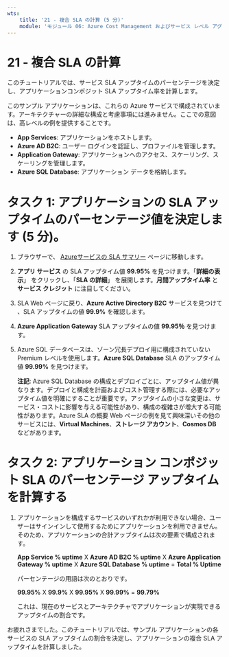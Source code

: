 ```yaml
---
wts:
    title: '21 - 複合 SLA の計算 (5 分)'
    module: 'モジュール 06: Azure Cost Management およびサービス レベル アグリーメントに関する説明'
---
```

# 21 - 複合 SLA の計算

このチュートリアルでは、サービス SLA アップタイムのパーセンテージを決定し、アプリケーションコンポジット SLA アップタイム率を計算します。

このサンプル アプリケーションは、これらの Azure サービスで構成されています。アーキテクチャーの詳細な構成と考慮事項には進みません。ここでの意図は、高レベルの例を提供することです。

+ **App Services**: アプリケーションをホストします。
+ **Azure AD B2C**: ユーザー ログインを認証し、プロファイルを管理します。
+ **Application Gateway**: アプリケーションへのアクセス、スケーリング、スケーリングを管理します。 
+ **Azure SQL Database**: アプリケーション データを格納します。 

# タスク 1: アプリケーションの SLA アップタイムのパーセンテージ値を決定します (5 分)。

1. ブラウザーで、 [Azureサービスの SLA サマリー](https://azure.microsoft.com/ja-jp/support/legal/sla/summary/) ページに移動します。

2. **アプリ サービス** の SLA アップタイム値 **99.95%** を見つけます。「**詳細の表示**」 をクリックし、「**SLA の詳細**」 を展開します。**月間アップタイム率** と **サービス クレジット** に注目してください。   

3. SLA Web ページに戻り、**Azure Active Directory B2C** サービスを見つけて 、SLA アップタイムの値 **99.9%** を確認します。    

4. **Azure Application Gateway** SLA アップタイムの値 **99.95％** を見つけます。 

5. Azure SQL データベースは、ゾーン冗長デプロイ用に構成されていない Premium レベルを使用します。**Azure SQL Database** SLA のアップタイム値 **99.99%** を見つけます。 

    **注記**: Azure SQL Database の構成とデプロイごとに、アップタイム値が異なります。デプロイと構成を計画およびコスト管理する際には、必要なアップタイム値を明確にすることが重要です。アップタイムの小さな変更は、サービス・コストに影響を与える可能性があり、構成の複雑さが増大する可能性があります。Azure SLA の概要 Web ページの例を見て興味深いその他のサービスには、**Virtual Machines**、**ストレージ アカウント**、**Cosmos DB** などがあります。     

# タスク 2: アプリケーション コンポジット SLA のパーセンテージ アップタイムを計算する

1. アプリケーションを構成するサービスのいずれかが利用できない場合、ユーザーはサインインして使用するためにアプリケーションを利用できません。そのため、アプリケーションの合計アップタイムは次の要素で構成されます。

    **App Service % uptime** X **Azure AD B2C % uptime** X  **Azure Application Gateway % uptime** X **Azure SQL Database % uptime** = **Total % Uptime**

    パーセンテージの用語は次のとおりです。

    **99.95%** X **99.9%** X **99.95%** X **99.99%** = **99.79%**

    これは、現在のサービスとアーキテクチャでアプリケーションが実現できるアップタイムの割合です。

お疲れさまでした。このチュートリアルでは、サンプル アプリケーションの各サービスの SLA アップタイムの割合を決定し、アプリケーションの複合 SLA アップタイムを計算しました。
